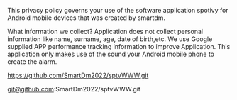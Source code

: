 This privacy policy governs your use of the software application spotivy for Android mobile devices that was created by smartdm.

What information we collect?
Application does not collect personal information like name, surname, age, date of birth,etc.
We use Google supplied APP performance tracking information to improve Application. This application only makes use of the sound your Android mobile phone to create the alarm.


https://github.com/SmartDm2022/sptvWWW.git

git@github.com:SmartDm2022/sptvWWW.git

